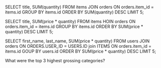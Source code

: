 <!-- How many users are there?
SELECT COUNT(*) FROM users;

What are the 5 most expensive items?
SELECT price FROM items ORDER BY price DESC LIMIT 5;

What's the cheapest book? (Does that change for "category is exactly 'book'"
 versus "category contains 'book'"?)
SELECT * FROM items WHERE category LIKE '%book%'ORDER BY price ASC LIMIT 1;

Who lives at "6439 Zetta Hills, Willmouth, WY"? Do they have another address?
 SELECT first_name, last_name FROM users JOIN addresses ON users.id = addresses.user_id WHERE street = "6439 Zetta Hills";

 SELECT * FROM addresses WHERE user_id = (SELECT user_id FROM addresses WHERE street = "6439 Zetta Hills" AND state = "WY");

 SELECT * FROM addresses WHERE street = '6439 Zetta Hills';

Correct Virginie Mitchell's address to "New York, NY, 10108".
SELECT id FROM addresses WHERE first_name = 'Virginie'
39

SELECT * FROM addresses WHERE id LIKE '39';

UPDATE addresses SET city = 'New York', state = 'NY', zip = '10108' WHERE id = 39;

How much would it cost to buy one of each tool?
SELECT SUM(price) FROM items WHERE category = "Tools";
7383

How many total items did we sell?


SELECT SUM(quantity) FROM orders;
2125

How much was spent on books?

SELECT SUM(price * quantity) FROM items INNER JOIN orders ON items.id = orders.item_id WHERE category = "books";
Simulate buying an item by inserting a User for yourself and an Order for that User. -->

<!-- sqlite> INSERT INTO users VALUES (51, "Max", "Anam", "maxanana@lite.nik");

sqlite> SELECT * FROM users;

51|Max|Anam|maxanana@lite.nik
INSERT INTO orders VALUES (51, 23, 99, current_timestamp);
SELECT * FROM items WHERE id = 23; -->

SELECT title, SUM(quantity) FROM items JOIN orders ON orders.item_id = items.id GROUP BY items.id ORDER BY SUM(quantity) DESC LIMIT 5;

SELECT title, SUM(price * quantity) FROM items HOIN orders ON orders.item_id = items.id GROUP BY items.id ORDER BY SUM(price * quantity) DESC LIMIT 5;

SELECT first_name, last_name, SUM(price * quantity) FROM users JOIN orders ON ORDERS.USER_ID = USERS.ID join ITEMS ON orders.item_id = items.id GOUP BY users.id ORDER BY SUM(price * quantity) DESC LIMIT 5;

What were the top 3 highest grossing categories?

